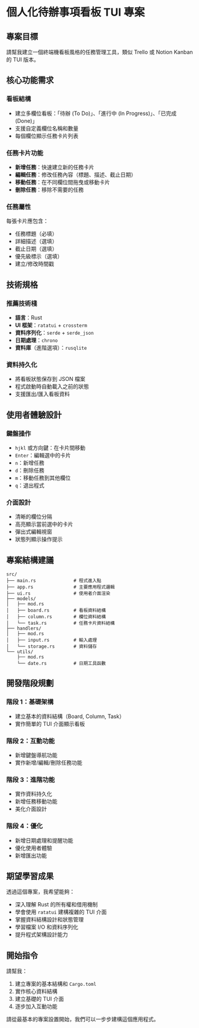 # 個人化待辦事項看板 TUI 專案

## 專案目標
請幫我建立一個終端機看板風格的任務管理工具，類似 Trello 或 Notion Kanban 的 TUI 版本。

## 核心功能需求

### 看板結構
- 建立多欄位看板：「待辦 (To Do)」、「進行中 (In Progress)」、「已完成 (Done)」
- 支援自定義欄位名稱和數量
- 每個欄位顯示任務卡片列表

### 任務卡片功能
- **新增任務**：快速建立新的任務卡片
- **編輯任務**：修改任務內容（標題、描述、截止日期）
- **移動任務**：在不同欄位間拖曳或移動卡片
- **刪除任務**：移除不需要的任務

### 任務屬性
每張卡片應包含：
- 任務標題（必填）
- 詳細描述（選填）
- 截止日期（選填）
- 優先級標示（選填）
- 建立/修改時間戳

## 技術規格

### 推薦技術棧
- **語言**：Rust
- **UI 框架**：`ratatui` + `crossterm`
- **資料序列化**：`serde` + `serde_json`
- **日期處理**：`chrono`
- **資料庫**（進階選項）：`rusqlite`

### 資料持久化
- 將看板狀態保存到 JSON 檔案
- 程式啟動時自動載入之前的狀態
- 支援匯出/匯入看板資料

## 使用者體驗設計

### 鍵盤操作
- `hjkl` 或方向鍵：在卡片間移動
- `Enter`：編輯選中的卡片
- `n`：新增任務
- `d`：刪除任務
- `m`：移動任務到其他欄位
- `q`：退出程式

### 介面設計
- 清晰的欄位分隔
- 高亮顯示當前選中的卡片
- 彈出式編輯視窗
- 狀態列顯示操作提示

## 專案結構建議

```
src/
├── main.rs              # 程式進入點
├── app.rs               # 主要應用程式邏輯
├── ui.rs                # 使用者介面渲染
├── models/
│   ├── mod.rs
│   ├── board.rs         # 看板資料結構
│   ├── column.rs        # 欄位資料結構
│   └── task.rs          # 任務卡片資料結構
├── handlers/
│   ├── mod.rs
│   ├── input.rs         # 輸入處理
│   └── storage.rs       # 資料儲存
└── utils/
    ├── mod.rs
    └── date.rs          # 日期工具函數
```

## 開發階段規劃

### 階段 1：基礎架構
- 建立基本的資料結構（Board, Column, Task）
- 實作簡單的 TUI 介面顯示看板

### 階段 2：互動功能
- 新增鍵盤導航功能
- 實作新增/編輯/刪除任務功能

### 階段 3：進階功能
- 實作資料持久化
- 新增任務移動功能
- 美化介面設計

### 階段 4：優化
- 新增日期處理和提醒功能
- 優化使用者體驗
- 新增匯出功能

## 期望學習成果

透過這個專案，我希望能夠：
- 深入理解 Rust 的所有權和借用機制
- 學會使用 `ratatui` 建構複雜的 TUI 介面
- 掌握資料結構設計和狀態管理
- 學習檔案 I/O 和資料序列化
- 提升程式架構設計能力

## 開始指令

請幫我：
1. 建立專案的基本結構和 `Cargo.toml`
2. 實作核心資料結構
3. 建立基礎的 TUI 介面
4. 逐步加入互動功能

請從最基本的專案設置開始，我們可以一步步建構這個應用程式。